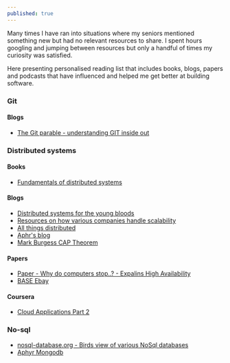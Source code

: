 ```yaml
---
published: true
---
```


Many times I have ran into situations where my seniors mentioned something new but had no relevant resources to share. I spent hours googling and jumping between resources but only a handful of times my curiosity was satisfied.

Here presenting personalised reading list that includes books, blogs, papers and podcasts that have influenced and helped me get better at building software.


### Git

#### Blogs
- [The Git parable - understanding GIT inside out](http://tom.preston-werner.com/2009/05/19/the-git-parable.html)

### Distributed systems

#### Books
- [Fundamentals of distributed systems](http://book.mixu.net/distsys/)

#### Blogs
- [Distributed systems for the young bloods](https://www.somethingsimilar.com/2013/01/14/notes-on-distributed-systems-for-young-bloods/)
- [Resources on how various companies handle scalability](http://highscalability.com/)
- [All things distributed](http://www.allthingsdistributed.com/)
- [Aphr's blog](https://aphyr.com/tags/Distributed-Systems)
- [Mark Burgess CAP Theorem](http://markburgess.org/blog_cap.html)

#### Papers
- [Paper - Why do computers stop..? - Expalins High Availability](http://www.hpl.hp.com/techreports/tandem/TR-85.7.pdf)
- [BASE Ebay](http://delivery.acm.org/10.1145/1400000/1394128/p48-pritchett.pdf?ip=219.91.210.224&id=1394128&acc=OPEN&key=4D4702B0C3E38B35%2E4D4702B0C3E38B35%2E4D4702B0C3E38B35%2E6D218144511F3437&CFID=924502566&CFTOKEN=51181461&__acm__=1492319790_c06fb3412b724b6ca63b280a4ca63def)

#### Coursera
- [Cloud Applications Part 2](https://www.coursera.org/learn/cloud-applications-part2)

### No-sql
- [nosql-database.org - Birds view of various NoSql databases](http://nosql-database.org/)
- [Aphyr Mongodb](https://aphyr.com/tags/MongoDB)
